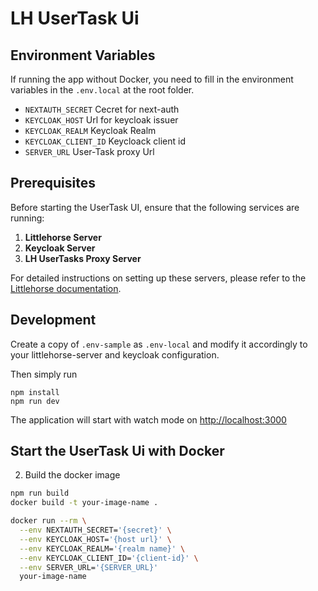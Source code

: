# LH UserTask Ui

## Environment Variables

If running the app without Docker, you need to fill in the environment variables in the `.env.local` at the root folder.

- `NEXTAUTH_SECRET` Cecret for next-auth
- `KEYCLOAK_HOST` Url for keycloak issuer
- `KEYCLOAK_REALM` Keycloak Realm
- `KEYCLOAK_CLIENT_ID` Keycloack client id
- `SERVER_URL` User-Task proxy Url

## Prerequisites

Before starting the UserTask UI, ensure that the following services are running:

1. **Littlehorse Server**
2. **Keycloak Server**
3. **LH UserTasks Proxy Server**

For detailed instructions on setting up these servers, please refer to the [Littlehorse documentation](https://github.com/littlehorse-enterprises/lh-user-tasks-api/blob/main/README.md).


## Development

Create a copy of `.env-sample` as `.env-local` and modify it accordingly to your littlehorse-server and keycloak configuration.

Then simply run

```shell
npm install
npm run dev
```

The application will start with watch mode on [http://localhost:3000](http://localhost:3000)

## Start the UserTask Ui with Docker

2. Build the docker image

```sh
npm run build
docker build -t your-image-name .
```

```bash
docker run --rm \
  --env NEXTAUTH_SECRET='{secret}' \
  --env KEYCLOAK_HOST='{host url}' \
  --env KEYCLOAK_REALM='{realm name}' \
  --env KEYCLOAK_CLIENT_ID='{client-id}' \
  --env SERVER_URL='{SERVER_URL}'
  your-image-name

```

